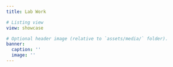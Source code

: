 ```yaml
---
title: Lab Work

# Listing view
view: showcase

# Optional header image (relative to `assets/media/` folder).
banner:
  caption: ''
  image: ''
---
```


